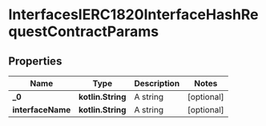 
# InterfacesIERC1820InterfaceHashRequestContractParams

## Properties
Name | Type | Description | Notes
------------ | ------------- | ------------- | -------------
**_0** | **kotlin.String** | A string |  [optional]
**interfaceName** | **kotlin.String** | A string |  [optional]



